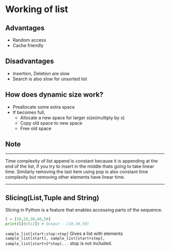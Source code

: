 # Working of list

## Advantages

- Random access
- Cache friendly

## Disadvantages

- Insertion, Deletion are slow
- Search is also slow for unsorted list

## How does dynamic size work?

- Preallocate some extra space
- If becomes full,
  - Allocate a new space for larger size(multiply by x)
  - Copy old space to new space
  - Free old space

## Note

---
Time complexity of list append is constant because it is appending at the end of the list, if you try to insert in the middle thats going to take linear time.
Similarly removing the last item using pop is also constant time complexity but removing other elements have linear time.

---

## Slicing(List,Tuple and String)

Slicing in Python is a feature that enables accessing parts of the sequence.

```python
l = [10,20,30,40,50]
print(l[0:5:2]) # Output - [10,30,50]
```

`sample_list[start:stop:step]` Gives a list with elements `sample_list[start], sample_list[start+step], sample_list[start+2*step]...` stop is not included.
